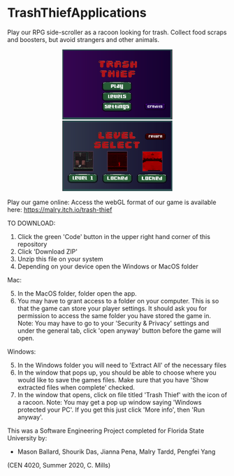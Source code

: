 # TrashThiefApplications

Play our RPG side-scroller as a racoon looking for trash. Collect food scraps and boosters, but avoid strangers and other animals.

<p align="center">
 <img src="images/launchscreen.png" width=50% height=50%>
 <img src="images/levelsmenu.png" width=50% height=50%>
</p>

Play our game online:
Access the webGL format of our game is available here: https://malry.itch.io/trash-thief


TO DOWNLOAD:

1) Click the green 'Code' button in the upper right hand corner of this repository
2) Click 'Download ZIP'
3) Unzip this file on your system
4) Depending on your device open the Windows or MacOS folder

Mac:

5) In the MacOS folder, folder open the app. 
6) You may have to grant access to a folder on your computer. This is so that the game can store your player settings. It should ask you for permission to access the same folder you have stored the game in.
Note: You may have to go to your 'Security & Privacy' settings and under the general tab, click 'open anyway' button before the game will open. 

Windows: 

5) In the Windows folder you will need to 'Extract All' of the necessary files
6) In the window that pops up, you should be able to choose where you would like to save the games files. Make sure that you have 'Show extracted files when complete' checked. 
7) In the window that opens, click on file titled 'Trash Thief' with the icon of a racoon.
Note: You may get a pop up window saying 'Windows protected your PC'. If you get this just click 'More info', then 'Run anyway'.





This was a Software Engineering Project completed for Florida State University by:

 - Mason Ballard, Shourik Das, Jianna Pena, Malry Tardd, Pengfei Yang
  
(CEN 4020, Summer 2020, C. Mills)
